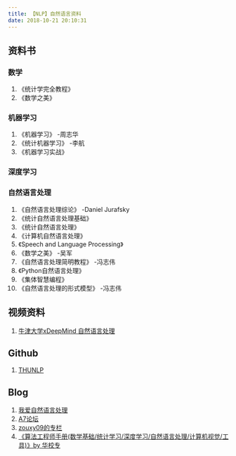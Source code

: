 ```yaml
---
title: 【NLP】自然语言资料
date: 2018-10-21 20:10:31
---
```


## 资料书
### 数学
1. 《统计学完全教程》
2. 《数学之美》

### 机器学习
1. 《机器学习》 -周志华
2. 《统计机器学习》 -李航
3. 《机器学习实战》

### 深度学习

### 自然语言处理
1. 《自然语言处理综论》 -Daniel Jurafsky
2. 《统计自然语言处理基础》
3. 《统计自然语言处理》
4. 《计算机自然语言处理》
5. 《Speech and Language Processing》
6. 《数学之美》 -吴军
7. 《自然语言处理简明教程》 -冯志伟
8. 《Python自然语言处理》
9. 《集体智慧编程》
10. 《自然语言处理的形式模型》 -冯志伟

## 视频资料
1. [牛津大学xDeepMind 自然语言处理](https://study.163.com/course/courseMain.htm?courseId=1004336028)

## Github
1. [THUNLP](https://github.com/thunlp)

## Blog
1. [我爱自然语言处理](http://www.52nlp.cn/)
2. [A7论坛](http://www.aqinet.cn/)
3. [zouxy09的专栏](https://blog.csdn.net/zouxy09)
4. [《算法工程师手册(数学基础/统计学习/深度学习/自然语言处理/计算机视觉/工具)》by 华校专](http://www.huaxiaozhuan.com/)
